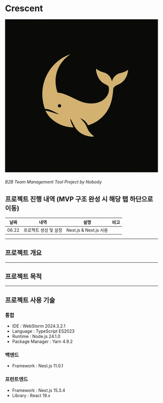 # Crescent
![crescent_icon.png](frontend/public/crescent_icon.png)

###### B2B Team Management Tool Project by Nobody

## 프로젝트 진행 내역 (MVP 구조 완성 시 해당 탭 하단으로 이동)
|  날짜   |      내역      |          설명          | 비고 |
|:-----:|:------------:|:--------------------:|:--:|
| 06.22 | 프로젝트 생성 및 설정 | Nest.js & Next.js 사용 ||
---
## 프로젝트 개요

---
## 프로젝트 목적

---
## 프로젝트 사용 기술
### 통합
- IDE : WebStorm 2024.3.2.1
- Language : TypeScript ES2023
- Runtime : Node.js 24.1.0
- Package Manager : Yarn 4.9.2

### 백엔드
- Framework : Nest.js 11.0.1

### 프런트엔드
- Framework : Next.js 15.3.4
- Library : React 19.x
